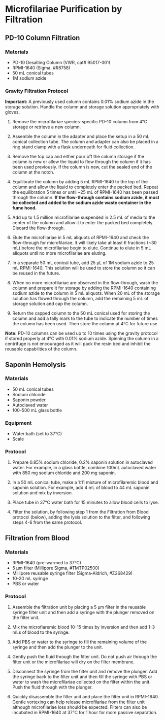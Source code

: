 # Microfilariae Purification by Filtration

## PD-10 Column Filtration

### Materials
- PD-10  Desalting Column (VWR, cat# 95017-001)
- RPMI-1640 (Sigma, #R8758)
- 50 mL conical tubes
- 1M sodium azide

### Gravity Filtration Protocol
**Important:** A previously used column contains 0.01% sodium azide in the storage solution. Handle the column and storage solution appropriately with gloves.

1. Remove the microfilariae species-specific PD-10 column from 4°C storage or retrieve a new column.

2. Assemble the column in the adapter and place the setup in a 50 mL conical collection tube. The column and adapter can also be placed in a ring stand clamp with a flask underneath for fluid collection.

3. Remove the top cap and either pour off the column storage if the column is new or allow the liquid to flow through the column if it has been used previously. If the column is new, cut the sealed end of the column at the notch.

4. Equilibrate the column by adding 5 mL RPMI-1640 to the top of the column and allow the liquid to completely enter the packed bed. Repeat the equilibration 5 times or until ~25 mL of RPMI-1640 has been passed through the column. **If the flow-through contains sodium azide, it must be collected and added to the sodium azide waste container in the fume hood.**

5. Add up to 1.5 million microfilariae suspended in 2.5 mL of media to the center of the column and allow it to enter the packed bed completely. Discard the flow-through.

6. Elute the microfilariae in 5 mL aliquots of RPMI-1640 and check the flow-through for microfilariae. It will likely take at least 6 fractions (~30 mL) before the microfilariae begin to elute. Continue to elute in 5 mL aliquots until no more microfilariae are eluting.

7. In a separate 50 mL conical tube, add 25 μL of 1M sodium azide to 25 mL RPMI-1640. This solution will be used to store the column so it can be reused in the future.

8. When no more microfilariae are observed in the flow-through, wash the column and prepare it for storage by adding the RPMI-1640 containing sodium azide to the column in 5 mL aliquots. When 20 mL of the storage solution has flowed through the column, add the remaining 5 mL of storage solution and cap the column.

9. Return the capped column to the 50 mL conical used for storing the column and add a tally mark to the tube to indicate the number of times the column has been used. Then store the column at 4°C for future use.

  **Note:** PD-10 columns can be used up to 10 times using the gravity protocol if stored properly at 4°C with 0.01% sodium azide. Spinning the column in a centrifuge is not encouraged as it will pack the resin bed and inhibit the reusable capabilities of the column.


## Saponin Hemolysis

### Materials
- 50 mL conical tubes
- Sodium chloride 
- Saponin powder
- Autoclaved water
- 100-500 mL glass bottle

### Equipment
- Water bath (set to 37°C)
- Scale

### Protocol 

1. Prepare 0.85% sodium chloride, 0.2% saponin solution in autoclaved water. For example, in a glass bottle, combine 100mL autoclaved water with 850 mg sodium chloride and 200 mg saponin. 

2. In a 50 mL conical tube, make a 1:11 mixture of microfilaremic blood and saponin solution. For example, add 4 mL of blood to 44 mL saponin solution and mix by inversion. 

3. Place tube in 37°C water bath for 15 minutes to allow blood cells to lyse. 

4. Filter the solution, by following step 1 from the Filtration from Blood protocol (below), adding the lysis solution to the filter, and following steps 4-6 from the same protocol. 

## Filtration from Blood

### Materials
- RPMI-1640 (pre-warmed to 37°C)
- 5 µm filter (Millipore Sigma, #TMTP02500)
- Millipore reusable syringe filter (Sigma-Aldrich, #Z268429)
- 10-20 mL syringe
- PBS or water

### Protocol

1. Assemble the filtration unit by placing a 5 µm filter in the reusable syringe filter unit and then add a syringe with the plunger removed on the filter unit.

2. Mix the microfiaremic blood 10-15 times by inversion and then add 1-3 mLs of blood to the syringe.

3. Add PBS or water to the syringe to fill the remaining volume of the syringe and then add the plunger to the unit.

4. Gently push the fluid through the filter unit. Do not push air through the filter unit or the microfilariae will dry on the filter membrane.

5. Disconnect the syringe from the filter unit and remove the plunger. Add the syringe back to the filter unit and then fill the syringe with PBS or water to wash the microfilariae collected on the filter within the unit. Push the fluid through with the plunger.

6. Quickly disassemble the filter unit and place the filter unit in RPMI-1640. Gentle vortexing can help release microfilariae from the filter unit although microfilariae loss should be expected. Filters can also be incubated in RPMI-1640 at 37°C for 1 hour for more passive separation. 
